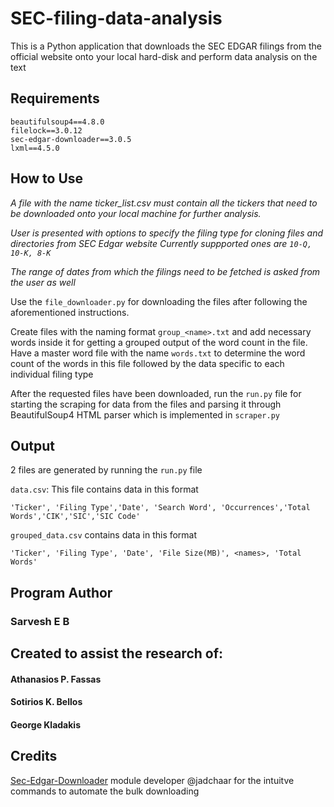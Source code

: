 # SEC-filing-data-analysis
This is a Python application that downloads the SEC EDGAR filings from the official website onto your local hard-disk and perform data analysis on the text

## Requirements
```
beautifulsoup4==4.8.0
filelock==3.0.12
sec-edgar-downloader==3.0.5
lxml==4.5.0
```

## How to Use
<block>
  
*A file with the name ticker_list.csv must contain all the tickers that need to be downloaded onto your local machine for further analysis.*

*User is presented with options to specify the filing type for cloning files and directories from SEC Edgar website*
*Currently suppported ones are `10-Q, 10-K, 8-K`*

*The range of dates from which the filings need to be fetched is asked from the user as well*

Use the `file_downloader.py` for downloading the files after following the aforementioned instructions.

Create files with the naming format `group_<name>.txt` and add necessary words inside it for getting a grouped output of the word count in the file.
Have a master word file with the name `words.txt` to determine the word count of the words in this file followed by the data specific to each individual filing type


After the requested files have been downloaded, run the `run.py` file for starting the scraping for data from the files and parsing it through BeautifulSoup4 HTML parser which is implemented in `scraper.py`
</block>

## Output
2 files are generated by running the `run.py` file

`data.csv`:
<block>
This file contains data in this format
  
`'Ticker', 'Filing Type','Date', 'Search Word', 'Occurrences','Total Words','CIK','SIC','SIC Code'`

`grouped_data.csv` contains data in this format

`'Ticker', 'Filing Type', 'Date', 'File Size(MB)', <names>, 'Total Words'`

## Program Author
### Sarvesh E B

## Created to assist the research of:

<block>
  
#### Athanasios P. Fassas
#### Sotirios K. Bellos
#### George Kladakis

</block>

## Credits
[Sec-Edgar-Downloader](https://github.com/jadchaar/sec-edgar-downloader) module developer @jadchaar for the intuitve commands to automate the bulk downloading



